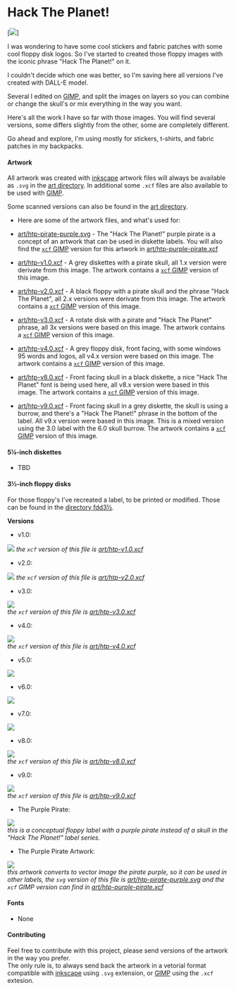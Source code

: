 # Hack The Planet!

[<img src="https://media.tenor.com/K8R7LThju04AAAAC/hack-the-planet.gif">]

I was wondering to have some cool stickers and fabric patches with some cool
floppy disk logos. So I've started to created those floppy images with the
iconic phrase "Hack The Planet!" on it.

I couldn't decide which one was better, so I'm saving here all versions I've
created with DALL-E model.

Several I edited on [GIMP](https://gimp.org), and split the images on layers so
you can combine or change the skull's or mix everything in the way you want.

Here's all the work I have so far with those images. You will find several
versions, some differs slightly from the other, some are completely different.

Go ahead and explore, I'm using mostly for stickers, t-shirts, and fabric
patches in my backpacks.

#### Artwork

All artwork was created with [inkscape](https://inkscape.org/) artwork files
will always be available as `.svg` in the [art directory](art). In additional
some `.xcf` files are also available to be used with [GIMP](https://gimp.org).

Some scanned versions can also be found in the [art directory](art).

- Here are some of the artwork files, and what's used for:

- [art/htp-pirate-purple.svg](art/htp-pirate-purple.svg) - The "Hack The
  Planet!" purple pirate is a concept of an artwork that can be used in
  diskette labels.
  You will also find the [`xcf` GIMP](https://gimp.org) version for this artwork in
  [art/htp-purple-pirate.xcf](art/htp-purple-pirate.xcf)

- [art/htp-v1.0.xcf](art/htp-v1.0.xcf) - A grey diskettes with a pirate
  skull, all 1.x version were derivate from this image.
  The artwork contains a [`xcf` GIMP](https://gimp.org) version of this image.

- [art/htp-v2.0.xcf](art/htp-v2.0.xcf) - A black floppy with a pirate
  skull and the phrase "Hack The Planet", all 2.x versions were derivate from
  this image.
  The artwork contains a [`xcf` GIMP](https://gimp.org) version of this image.

- [art/htp-v3.0.xcf](art/htp-v3.0.xcf) - A rotate disk with a pirate and
  "Hack The Planet" phrase, all 3x versions were based on this image.
  The artwork contains a [`xcf` GIMP](https://gimp.org) version of this image.

- [art/htp-v4.0.xcf](art/htp-v4.0.xcf) - A grey floppy disk, front facing,
  with some windows 95 words and logos, all v4.x version were based on this
  image.
  The artwork contains a [`xcf` GIMP](https://gimp.org) version of this image.

- [art/htp-v8.0.xcf](art/htp-v8.0.xcf) - Front facing skull in a black
  diskette, a nice "Hack The Planet" font is being used here, all v8.x version
  were based in this image.
  The artwork contains a [`xcf` GIMP](https://gimp.org) version of this image.

- [art/htp-v9.0.xcf](art/htp-v9.0.xcf) - Front facing skull in a grey
  diskette, the skull is using a burrow, and there's a "Hack The Planet!" phrase
  in the bottom of the label. All v9.x version were based in this image.
  This is a mixed version using the 3.0 label with the 6.0 skull burrow.
  The artwork contains a [`xcf` GIMP](https://gimp.org) version of this image.

#### 5¼-inch diskettes

- TBD

#### 3½-inch floppy disks

For those floppy's I've recreated a label, to be printed or modified.
Those can be found in the [directory fdd3½](fdd312).

**Versions**

- v1.0:

[<img src="fdd312/htp-v1.0.webp">](fdd312/htp-v1.0.webp)
_the `xcf` version of this file is
[art/htp-v1.0.xcf](art/htp-v1.0.xcf)_

- v2.0:

[<img src="fdd312/htp-v2.0.webp">](fdd312/htp-v2.0.webp)
_the `xcf` version of this file is
[art/htp-v2.0.xcf](art/htp-v2.0.xcf)_

- v3.0:

[<img src="fdd312/htp-v3.0.webp">](fdd312/htp-v3.0.webp)  
_the `xcf` version of this file is
[art/htp-v3.0.xcf](art/htp-v3.0.xcf)_

- v4.0:

[<img src="fdd312/htp-v4.0.webp">](fdd312/htp-v4.0.webp)  
_the `xcf` version of this file is
[art/htp-v4.0.xcf](art/htp-v4.0.xcf)_

- v5.0:

[<img src="fdd312/htp-v5.0.webp">](fdd312/htp-v5.0.webp)

- v6.0:

[<img src="fdd312/htp-v6.0.webp">](fdd312/htp-v6.0.webp)

- v7.0:

[<img src="fdd312/htp-v7.0.webp">](fdd312/htp-v7.0.webp)

- v8.0:

[<img src="fdd312/htp-v8.0.webp">](fdd312/htp-v8.0.webp)  
_the `xcf` version of this file is
[art/htp-v8.0.xcf](art/htp-v8.0.xcf)_

- v9.0:

[<img src="fdd312/htp-v9.0.webp">](fdd312/htp-v9.0.webp)  
_the `xcf` version of this file is
[art/htp-v9.0.xcf](art/htp-v9.0.xcf)_

- The Purple Pirate:

[<img src="fdd312/htp-purple-pirate.webp">](fdd312/htp-purple-pirate.webp)  
_this is a conceptual floppy label with a purple pirate instead of a skull in
the "Hack The Planet!" label series._

- The Purple Pirate Artwork:

[<img src="art/htp-pirate-purple.svg">](art/htp-pirate-purple.svg)  
_this artwork converts to vector image the pirate purple, so it can be used in
other labels, the `svg` version of this file is
[art/htp-pirate-purple.svg](art/htp-pirate-purple.svg) and the `xcf` GIMP
version can find in [art/htp-purple-pirate.xcf](art/htp-purple-pirate.xcf)_

#### Fonts

- None

#### Contributing

Feel free to contribute with this project, please send versions of the artwork
in the way you prefer.  
The only rule is, to always send back the artwork in a vetorial format
compatible with [inkscape](https://inkscape.org/) using `.svg` extension, or
[GIMP](https://gimp.org) using the `.xcf` extesion.
